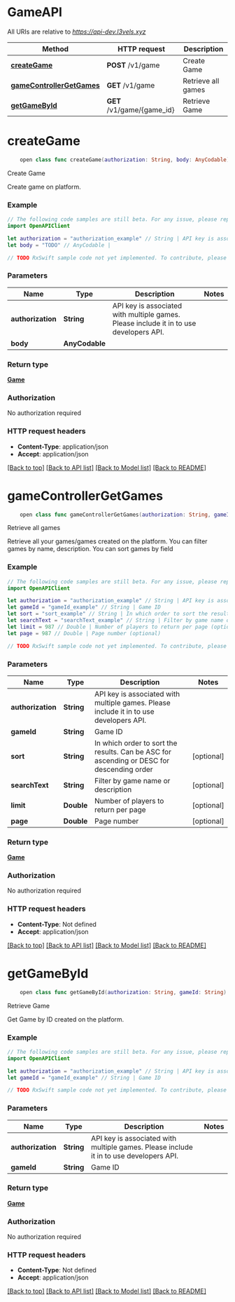 # GameAPI

All URIs are relative to *https://api-dev.l3vels.xyz*

Method | HTTP request | Description
------------- | ------------- | -------------
[**createGame**](GameAPI.md#creategame) | **POST** /v1/game | Create Game
[**gameControllerGetGames**](GameAPI.md#gamecontrollergetgames) | **GET** /v1/game | Retrieve all games
[**getGameById**](GameAPI.md#getgamebyid) | **GET** /v1/game/{game_id} | Retrieve Game


# **createGame**
```swift
    open class func createGame(authorization: String, body: AnyCodable) -> Observable<Game>
```

Create Game

Create game on platform.

### Example
```swift
// The following code samples are still beta. For any issue, please report via http://github.com/OpenAPITools/openapi-generator/issues/new
import OpenAPIClient

let authorization = "authorization_example" // String | API key is associated with multiple games. Please include it in to use developers API.
let body = "TODO" // AnyCodable | 

// TODO RxSwift sample code not yet implemented. To contribute, please open a ticket via http://github.com/OpenAPITools/openapi-generator/issues/new
```

### Parameters

Name | Type | Description  | Notes
------------- | ------------- | ------------- | -------------
 **authorization** | **String** | API key is associated with multiple games. Please include it in to use developers API. | 
 **body** | **AnyCodable** |  | 

### Return type

[**Game**](Game.md)

### Authorization

No authorization required

### HTTP request headers

 - **Content-Type**: application/json
 - **Accept**: application/json

[[Back to top]](#) [[Back to API list]](../README.md#documentation-for-api-endpoints) [[Back to Model list]](../README.md#documentation-for-models) [[Back to README]](../README.md)

# **gameControllerGetGames**
```swift
    open class func gameControllerGetGames(authorization: String, gameId: String, sort: String? = nil, searchText: String? = nil, limit: Double? = nil, page: Double? = nil) -> Observable<Game>
```

Retrieve all games

Retrieve all your games/games created on the platform. You can filter games by name, description. You can sort games by field

### Example
```swift
// The following code samples are still beta. For any issue, please report via http://github.com/OpenAPITools/openapi-generator/issues/new
import OpenAPIClient

let authorization = "authorization_example" // String | API key is associated with multiple games. Please include it in to use developers API.
let gameId = "gameId_example" // String | Game ID
let sort = "sort_example" // String | In which order to sort the results. Can be ASC for ascending or DESC for descending order (optional)
let searchText = "searchText_example" // String | Filter by game name or description (optional)
let limit = 987 // Double | Number of players to return per page (optional)
let page = 987 // Double | Page number (optional)

// TODO RxSwift sample code not yet implemented. To contribute, please open a ticket via http://github.com/OpenAPITools/openapi-generator/issues/new
```

### Parameters

Name | Type | Description  | Notes
------------- | ------------- | ------------- | -------------
 **authorization** | **String** | API key is associated with multiple games. Please include it in to use developers API. | 
 **gameId** | **String** | Game ID | 
 **sort** | **String** | In which order to sort the results. Can be ASC for ascending or DESC for descending order | [optional] 
 **searchText** | **String** | Filter by game name or description | [optional] 
 **limit** | **Double** | Number of players to return per page | [optional] 
 **page** | **Double** | Page number | [optional] 

### Return type

[**Game**](Game.md)

### Authorization

No authorization required

### HTTP request headers

 - **Content-Type**: Not defined
 - **Accept**: application/json

[[Back to top]](#) [[Back to API list]](../README.md#documentation-for-api-endpoints) [[Back to Model list]](../README.md#documentation-for-models) [[Back to README]](../README.md)

# **getGameById**
```swift
    open class func getGameById(authorization: String, gameId: String) -> Observable<Game>
```

Retrieve Game

Get Game by ID created on the platform.

### Example
```swift
// The following code samples are still beta. For any issue, please report via http://github.com/OpenAPITools/openapi-generator/issues/new
import OpenAPIClient

let authorization = "authorization_example" // String | API key is associated with multiple games. Please include it in to use developers API.
let gameId = "gameId_example" // String | Game ID

// TODO RxSwift sample code not yet implemented. To contribute, please open a ticket via http://github.com/OpenAPITools/openapi-generator/issues/new
```

### Parameters

Name | Type | Description  | Notes
------------- | ------------- | ------------- | -------------
 **authorization** | **String** | API key is associated with multiple games. Please include it in to use developers API. | 
 **gameId** | **String** | Game ID | 

### Return type

[**Game**](Game.md)

### Authorization

No authorization required

### HTTP request headers

 - **Content-Type**: Not defined
 - **Accept**: application/json

[[Back to top]](#) [[Back to API list]](../README.md#documentation-for-api-endpoints) [[Back to Model list]](../README.md#documentation-for-models) [[Back to README]](../README.md)

